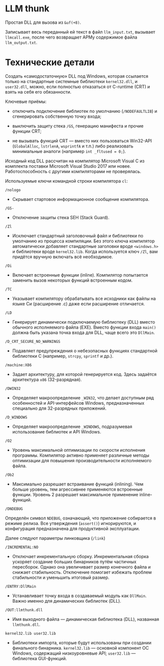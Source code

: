 # LLM thunk

Простая DLL для вызова из `&uf(+8)`.

Записывает весь переданный ей текст в файл `llm_input.txt`, вызывает `llmcall.exe`, после чего возвращает АРМу содержимое файла `llm_output.txt`.

# Технические детали

Создать «самодостаточную» DLL под Windows, которая ссылается только на стандартные системные библиотеки `kernel32.dll`, и `user32.dll`, можно, если полностью отказаться от C-runtime (CRT) и взять на себя его обязанности.

Ключевые приёмы:

* отключить подключение библиотек по умолчанию (`/NODEFAULTLIB`) и сгенерировать собственную точку входа;

* выключить защиту стека `/GS`, генерацию манифеста и прочие функции CRT;

* не вызывать функций CRT — вместо них пользоваться Win32-API (`GlobalAlloc`, `lstrlenA`, `wsprintfA` и т.п.) либо реализовать минимальные аналоги (например `int _fltused = 0;`).

Исходный код DLL рассчитан на компилятор Microsoft Visual C из комплекта поставки Microsoft Visual Studio 2017 или новее. Работоспособность с другими компиляторами не проверялась.

Используемые ключи командной строки компилятора `cl`:

`/nologo`

* Скрывает стартовое информационное сообщение компилятора.

`/GS-`

* Отключение защиты стека SEH (Stack Guard).

`/Zl`

* Исключает стандартный заголовочный файл и библиотеки по умолчанию из процесса компиляции. Без этого ключа компилятор автоматически добавляет стандартные заголовки вроде `<windows.h>` и библиотеки вроде `kernel32.lib`. Когда используется ключ `/Zl`, вам придётся вручную включать всё необходимое.

`/Oi`

* Включает встроенные функции (inline). Компилятор попытается заменить вызов некоторых функций встроенным кодом.

`/TC`

* Указывает компилятору обрабатывать все исходники как файлы на языке Си (расширение .c) даже если расширение отличается.

`/LD`

* Генерирует динамически подключаемую библиотеку (DLL) вместо обычного исполняемого файла (EXE). Вместо функции входа `main()` должна быть указана точка входа для DLL, чаще всего это `DllMain`.

`/D_CRT_SECURE_NO_WARNINGS`

* Подавляет предупреждения о небезопасных функциях стандартной библиотеки C (например, `strcpy`, `sprintf` и др.).

`/machine:X86`

* Задает архитектуру, для которой генерируется код. Здесь задаётся архитектура `x86` (32-разрядная). 

`/DWIN32`

* Определяет макроопределение `_WIN32`, что делает доступным ряд особенностей и API-интерфейсов Windows, предназначенных специально для 32-разрядных приложений.

`/D_WINDOWS`

* Определяет макроопределение `_WINDOWS`, подразумевая использование библиотек и API Windows.

`/O2`

* Уровень максимальной оптимизации по скорости исполнения программы. Компилятор активно применяет различные методы оптимизации для повышения производительности исполняемого файла.

`/Ob2`

* Максимально разрешает встраивание функций (inlining). Чем больше уровень, тем агрессивнее применяются встроенные функции. Уровень 2 разрешает максимальное применение inline-функций.

`/DNDEBUG`

Определён символ `NDEBUG`, означающий, что приложение собирается в режиме релиза. Все утверждения (`assert()`) игнорируются, и конфигурация предназначена для продуктивной эксплуатации.

Далее следуют параметры линковщика (`/link`)

`/INCREMENTAL:NO`

* Отключает инкрементальную сборку. Инкрементальная сборка ускоряет создание больших бинарников путём частичных пересборок. Однако она увеличивает размер конечного файла и снижает стабильность. Отключение помогает избежать проблем стабильности и уменьшить итоговый размер.

`/ENTRY:DllMain`

* Устанавливает точку входа в создаваемый модуль как `DllMain`. Важно именно для динамических библиотек (DLL).

`/OUT:llmthunk.dll`

* Имя выходного файла — динамическая библиотека (DLL), названная `llmthunk.dll`.

`kernel32.lib user32.lib`

* Библиотеки импорта, которые будут использованы при создании финального бинарника. `kernel32.lib` — основной компонент ОС Windows, содержащий низкоуровневые API; `user32.lib` — библиотека GUI-функций.
